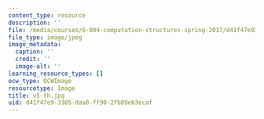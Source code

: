 ```yaml
---
content_type: resource
description: ''
file: /media/courses/6-004-computation-structures-spring-2017/d41f47e93305daa8ff902fb09eb3ecaf_v5-th.jpg
file_type: image/jpeg
image_metadata:
  caption: ''
  credit: ''
  image-alt: ''
learning_resource_types: []
ocw_type: OCWImage
resourcetype: Image
title: v5-th.jpg
uid: d41f47e9-3305-daa8-ff90-2fb09eb3ecaf
---
```

